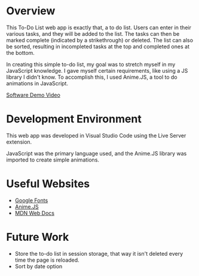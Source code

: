 # Overview

This To-Do List web app is exactly that, a to do list. Users can enter in their various tasks, and they will be added to the list. The tasks can then be marked complete (indicated by a strikethrough) or deleted. The list can also be sorted, resulting in incompleted tasks at the top and completed ones at the bottom.

In creating this simple to-do list, my goal was to stretch myself in my JavaScript knowledge. I gave myself certain requirements, like using a JS library I didn't know. To accomplish this, I used Anime.JS, a tool to do animations in JavaScript. 

[Software Demo Video](https://youtu.be/bzqWszc_UDg)

# Development Environment

This web app was developed in Visual Studio Code using the Live Server extension. 

JavaScript was the primary language used, and the Anime.JS library was imported to create simple animations.

# Useful Websites

- [Google Fonts](https://fonts.google.com/)
- [Anime.JS](https://animejs.com/)
- [MDN Web Docs](https://developer.mozilla.org/en-US/docs/Web/JavaScript)

# Future Work

- Store the to-do list in session storage, that way it isn't deleted every time the page is reloaded.
- Sort by date option